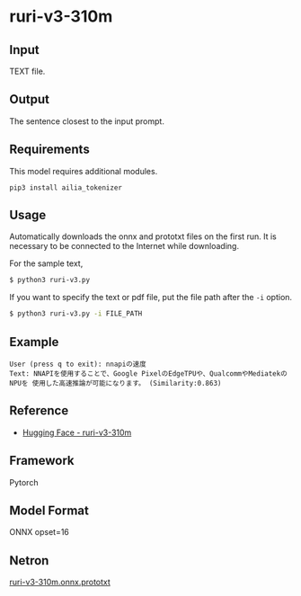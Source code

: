 # ruri-v3-310m 

## Input

TEXT file.

## Output

The sentence closest to the input prompt.

## Requirements

This model requires additional modules.

```
pip3 install ailia_tokenizer
```

## Usage

Automatically downloads the onnx and prototxt files on the first run.
It is necessary to be connected to the Internet while downloading.

For the sample text,
```bash
$ python3 ruri-v3.py
```

If you want to specify the text or pdf file, put the file path after the `-i` option.  
```bash
$ python3 ruri-v3.py -i FILE_PATH
```

## Example

```
User (press q to exit): nnapiの速度
Text: NNAPIを使用することで、Google PixelのEdgeTPUや、QualcommやMediatekのNPUを 使用した高速推論が可能になります。 (Similarity:0.863)
```

## Reference

- [Hugging Face - ruri-v3-310m ](https://huggingface.co/cl-nagoya/ruri-v3-310m)

## Framework

Pytorch

## Model Format

ONNX opset=16

## Netron

[ruri-v3-310m.onnx.prototxt](https://storage.googleapis.com/ailia-models/ruri-v3/ruri-v3-310m.onnx.prototxt)  
